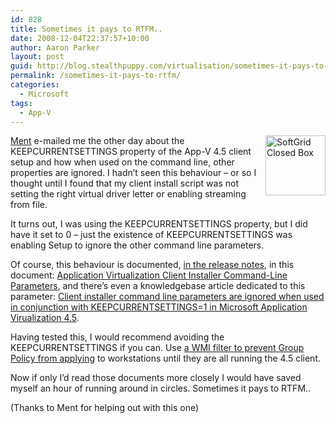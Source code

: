 ```yaml
---
id: 828
title: Sometimes it pays to RTFM..
date: 2008-12-04T22:37:57+10:00
author: Aaron Parker
layout: post
guid: http://blog.stealthpuppy.com/virtualisation/sometimes-it-pays-to-rtfm
permalink: /sometimes-it-pays-to-rtfm/
categories:
  - Microsoft
tags:
  - App-V
---
```

<img style="margin: 0px 0px 10px 10px; display: inline" title="SoftGrid Closed Box" src="https://stealthpuppy.com/media/2008/12/softgridclosedbox.png" border="0" alt="SoftGrid Closed Box" width="96" height="96" align="right" /> [Ment](http://desktopcontrol.blogspot.com/) e-mailed me the other day about the KEEPCURRENTSETTINGS property of the App-V 4.5 client setup and how when used on the command line, other properties are ignored. I hadn’t seen this behaviour – or so I thought until I found that my client install script was not setting the right virtual driver letter or enabling streaming from file.

It turns out, I was using the KEEPCURRENTSETTINGS property, but I did have it set to 0 – just the existence of KEEPCURRENTSETTINGS was enabling Setup to ignore the other command line parameters.

Of course, this behaviour is documented, [in the release notes](http://technet.microsoft.com/en-us/library/cc817171.aspx), in this document: [Application Virtualization Client Installer Command-Line Parameters](http://technet.microsoft.com/en-us/library/cc843737.aspx), and there’s even a knowledgebase article dedicated to this parameter: [Client installer command line parameters are ignored when used in conjunction with KEEPCURRENTSETTINGS=1 in Microsoft Application Virualization 4.5](http://support.microsoft.com/kb/959521/).

Having tested this, I would recommend avoiding the KEEPCURRENTSETTINGS if you can. Use [a WMI filter to prevent Group Policy from applying](https://stealthpuppy.com/virtualisation/unable-to-set-security-descriptor-on-global-package-files-on-app-v-client-upgrade) to workstations until they are all running the 4.5 client.

Now if only I’d read those documents more closely I would have saved myself an hour of running around in circles. Sometimes it pays to RTFM..

(Thanks to Ment for helping out with this one)